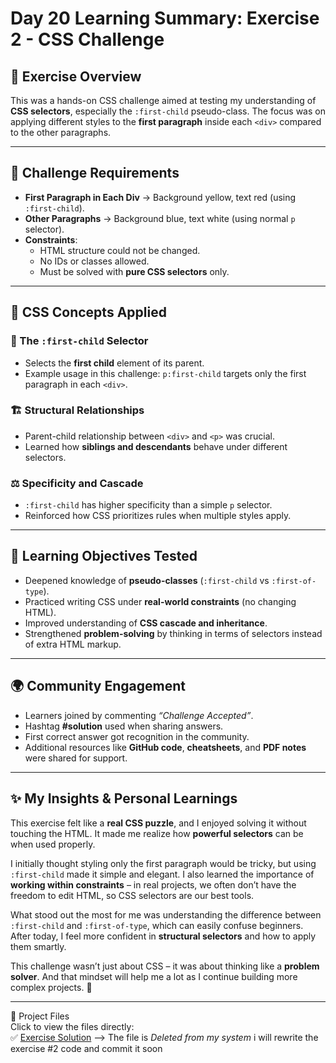 # Day 20 Learning Summary: Exercise 2 - CSS Challenge  

## 📌 Exercise Overview  
This was a hands-on CSS challenge aimed at testing my understanding of **CSS selectors**, especially the `:first-child` pseudo-class. The focus was on applying different styles to the **first paragraph** inside each `<div>` compared to the other paragraphs.  

---

## 🎯 Challenge Requirements  

- **First Paragraph in Each Div** → Background yellow, text red (using `:first-child`).  
- **Other Paragraphs** → Background blue, text white (using normal `p` selector).  
- **Constraints**:  
  - HTML structure could not be changed.  
  - No IDs or classes allowed.  
  - Must be solved with **pure CSS selectors** only.  

---

## 🧩 CSS Concepts Applied  

### 🔑 The `:first-child` Selector  
- Selects the **first child** element of its parent.  
- Example usage in this challenge: `p:first-child` targets only the first paragraph in each `<div>`.  

### 🏗️ Structural Relationships  
- Parent-child relationship between `<div>` and `<p>` was crucial.  
- Learned how **siblings and descendants** behave under different selectors.  

### ⚖️ Specificity and Cascade  
- `:first-child` has higher specificity than a simple `p` selector.  
- Reinforced how CSS prioritizes rules when multiple styles apply.  

---

## 📘 Learning Objectives Tested  

- Deepened knowledge of **pseudo-classes** (`:first-child` vs `:first-of-type`).  
- Practiced writing CSS under **real-world constraints** (no changing HTML).  
- Improved understanding of **CSS cascade and inheritance**.  
- Strengthened **problem-solving** by thinking in terms of selectors instead of extra HTML markup.  

---

## 🌍 Community Engagement  
- Learners joined by commenting *“Challenge Accepted”*.  
- Hashtag **#solution** used when sharing answers.  
- First correct answer got recognition in the community.  
- Additional resources like **GitHub code**, **cheatsheets**, and **PDF notes** were shared for support.  

---

## ✨ My Insights & Personal Learnings  
This exercise felt like a **real CSS puzzle**, and I enjoyed solving it without touching the HTML. It made me realize how **powerful selectors** can be when used properly.  

I initially thought styling only the first paragraph would be tricky, but using `:first-child` made it simple and elegant. I also learned the importance of **working within constraints** – in real projects, we often don’t have the freedom to edit HTML, so CSS selectors are our best tools.  

What stood out the most for me was understanding the difference between `:first-child` and `:first-of-type`, which can easily confuse beginners. After today, I feel more confident in **structural selectors** and how to apply them smartly.  

This challenge wasn’t just about CSS – it was about thinking like a **problem solver**. And that mindset will help me a lot as I continue building more complex projects. 🚀  

---

📂 Project Files  
Click to view the files directly:  
✅ [Exercise Solution](./index.html)  --> The file is *Deleted from my system* i will rewrite the exercise #2 code and commit it soon



